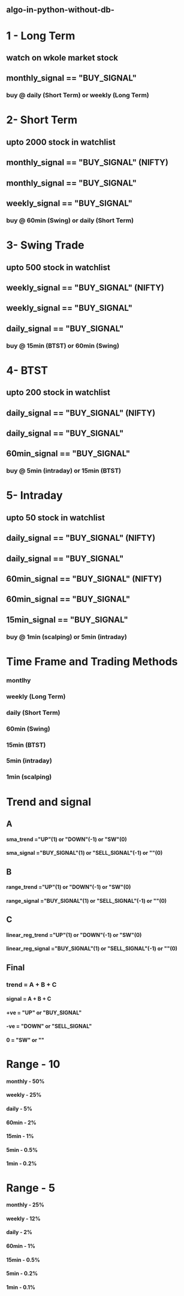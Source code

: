 ## algo-in-python-without-db-

# 1 - Long Term 
## watch on wkole market stock
## monthly_signal == "BUY_SIGNAL"
### buy @ daily (Short Term) or weekly (Long Term)

# 2- Short Term
## upto 2000 stock in watchlist
## monthly_signal == "BUY_SIGNAL" (NIFTY)
## monthly_signal == "BUY_SIGNAL"
## weekly_signal == "BUY_SIGNAL"
### buy @ 60min (Swing) or daily (Short Term)



# 3- Swing Trade
## upto 500 stock in watchlist
## weekly_signal == "BUY_SIGNAL" (NIFTY)
## weekly_signal == "BUY_SIGNAL"
## daily_signal == "BUY_SIGNAL"
### buy @ 15min (BTST) or  60min (Swing)


# 4- BTST
## upto 200 stock in watchlist
## daily_signal == "BUY_SIGNAL" (NIFTY)
## daily_signal == "BUY_SIGNAL"
## 60min_signal == "BUY_SIGNAL"
### buy @ 5min (intraday) or 15min (BTST)




# 5- Intraday
## upto 50 stock in watchlist
## daily_signal == "BUY_SIGNAL" (NIFTY)
## daily_signal == "BUY_SIGNAL"
## 60min_signal == "BUY_SIGNAL" (NIFTY)
## 60min_signal == "BUY_SIGNAL"
## 15min_signal == "BUY_SIGNAL"
### buy @ 1min (scalping) or  5min (intraday)


# Time Frame and Trading Methods
### montlhy
### weekly (Long Term)
### daily (Short Term)
### 60min (Swing)
### 15min (BTST)
### 5min (intraday)
### 1min (scalping)



# Trend and signal
## A
#### sma_trend ="UP"(1)  or "DOWN"(-1) or "SW"(0)
#### sma_signal ="BUY_SIGNAL"(1) or "SELL_SIGNAL"(-1) or ""(0)
## B
#### range_trend ="UP"(1)  or "DOWN"(-1) or "SW"(0)
#### range_signal ="BUY_SIGNAL"(1) or "SELL_SIGNAL"(-1) or ""(0)
## C
#### linear_reg_trend ="UP"(1)  or "DOWN"(-1) or "SW"(0)
#### linear_reg_signal ="BUY_SIGNAL"(1) or "SELL_SIGNAL"(-1) or ""(0)
## Final
### trend = A + B + C
#### signal = A + B + C
#### +ve = "UP" or "BUY_SIGNAL"
#### -ve = "DOWN" or "SELL_SIGNAL"
#### 0 = "SW" or ""



# Range - 10
#### monthly - 50%
#### weekly - 25%
#### daily - 5%
#### 60min - 2%
#### 15min - 1%
#### 5min - 0.5%
#### 1min - 0.2%

# Range - 5
#### monthly - 25%
#### weekly - 12%
#### daily - 2%
#### 60min - 1%
#### 15min - 0.5%
#### 5min - 0.2%
#### 1min - 0.1%